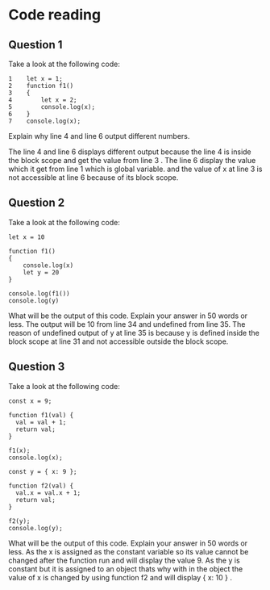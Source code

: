 # Code reading

## Question 1

Take a look at the following code:

```
1    let x = 1;
2    function f1() 
3    {
4        let x = 2;
5        console.log(x);
6    }
7    console.log(x);
```

Explain why line 4 and line 6 output different numbers.

The line 4 and line 6 displays different output because the line 4 is inside the block scope and get the value from line 3 . The line 6 display the value which it get from line 1 which is global variable. and the value of x at line 3 is not accessible at line 6 because of its block scope.


## Question 2

Take a look at the following code:

```
let x = 10

function f1()
{
    console.log(x)
    let y = 20
}

console.log(f1())
console.log(y)
```

What will be the output of this code. Explain your answer in 50 words or less.
The output will be 10 from line 34 and undefined from line 35. The reason of undefined output of y at line 35 is because y is defined inside the block scope at line 31 and not accessible outside the block scope.


## Question 3

Take a look at the following code:

```
const x = 9;

function f1(val) {
  val = val + 1;
  return val;
}

f1(x);
console.log(x);

const y = { x: 9 };

function f2(val) {
  val.x = val.x + 1;
  return val;
}

f2(y);
console.log(y);
```

What will be the output of this code. Explain your answer in 50 words or less.
As the x is assigned as the constant variable so its value cannot be changed after the function run and will display the value 9.
As the y is constant but it is assigned to an object thats why with in the object the value of x is changed by using function f2 and will display { x:  10 } .